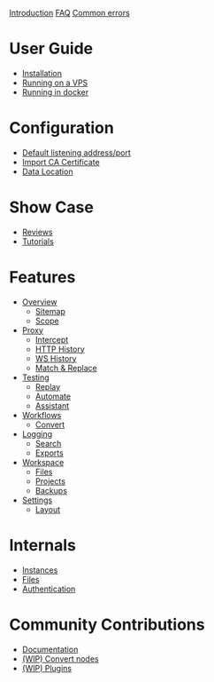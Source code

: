 [Introduction](./introduction.md)
[FAQ](./faq.md)
[Common errors](./common_errors.md)

# User Guide

- [Installation](./user_guide/installation.md)
- [Running on a VPS](./user_guide/vps.md)
- [Running in docker](./user_guide/docker.md)

# Configuration

- [Default listening address/port](./configuration/default_listening_address.md)
- [Import CA Certificate](./configuration/import_ca_certificate.md)
- [Data Location](./configuration/data_location.md)

# Show Case

- [Reviews](./show_case/reviews.md)
- [Tutorials](./show_case/tutorials.md)

# Features

- [Overview]()
  - [Sitemap](./features/overview/sitemap.md)
  - [Scope](./features/overview/scope.md)
- [Proxy]()
  - [Intercept](./features/proxy/intercept.md)
  - [HTTP History](./features/proxy/http_history.md)
  - [WS History](./features/proxy/ws_history.md)
  - [Match & Replace](./features/proxy/match_replace.md)
- [Testing]()
  - [Replay](./features/testing/replay.md)
  - [Automate](./features/testing/automate.md)
  - [Assistant](./features/testing/assistant.md)
- [Workflows]()
  - [Convert](./features/workflows/convert.md)
- [Logging]()
  - [Search](./features/logging/search.md)
  - [Exports](./features/logging/exports.md)
- [Workspace]()
  - [Files](./features/workspace/files.md)
  - [Projects](./features/workspace/projects.md)
  - [Backups](./features/workspace/backups.md)
- [Settings]()
  - [Layout](./features/workspace/layout.md)

# Internals

- [Instances](./internals/instances.md)
- [Files](./internals/files.md)
- [Authentication](./internals/authentication.md)

# Community Contributions

- [Documentation](./contributions/documentation.md)
- [(WIP) Convert nodes](./contributions/convert_nodes.md)
- [(WIP) Plugins](./contributions/plugins.md)
